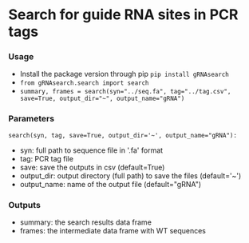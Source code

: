 # **Search for guide RNA sites in PCR tags**
### Usage
 - Install the package version through pip `pip install gRNAsearch `
 - `from gRNAsearch.search import search`
 - `summary, frames = search(syn="../seq.fa", tag="../tag.csv", save=True, output_dir="~", output_name="gRNA")`
### Parameters 
`search(syn, tag, save=True, output_dir='~', output_name="gRNA"):`
 - syn: full path to sequence file in '.fa' format
 - tag: PCR tag file
 - save: save the outputs in csv (default=True)
 - output_dir: output directory (full path) to save the files (default='~')
 - output_name: name of the output file (default="gRNA")
### Outputs
 - summary: the search results data frame
 - frames: the intermediate data frame with WT sequences
 